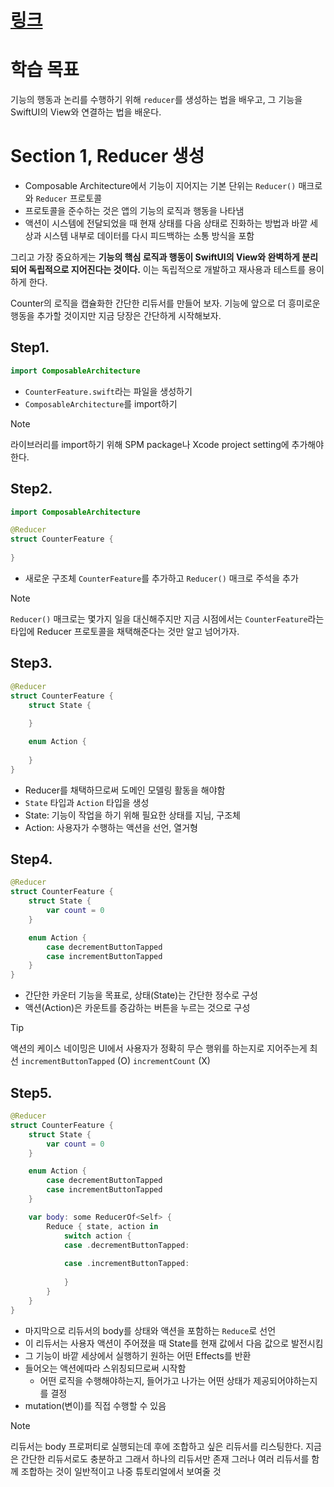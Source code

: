 # [링크](https://pointfreeco.github.io/swift-composable-architecture/main/tutorials/composablearchitecture/01-01-yourfirstfeature)

# 학습 목표
기능의 행동과 논리를 수행하기 위해 `reducer`를 생성하는 법을 배우고, 그 기능을 SwiftUI의 View와 연결하는 법을 배운다. 

# Section 1, Reducer 생성
- Composable Architecture에서 기능이 지어지는 기본 단위는 `Reducer()` 매크로와 `Reducer` 프로토콜 
- 프로토콜을 준수하는 것은 앱의 기능의 로직과 행동을 나타냄 
- 액션이 시스템에 전달되었을 때 현재 상태를 다음 상태로 진화하는 방법과 바깥 세상과 시스템 내부로 데이터를 다시 피드백하는 소통 방식을 포함

그리고 가장 중요하게는 **기능의 핵심 로직과 행동이 SwiftUI의 View와 완벽하게 분리되어 독립적으로 지어진다는 것이다.** 이는 독립적으로 개발하고 재사용과 테스트를 용이하게 한다. 

Counter의 로직을 캡슐화한 간단한 리듀서를 만들어 보자.
기능에 앞으로 더 흥미로운 행동을 추가할 것이지만 지금 당장은 간단하게 시작해보자. 

## Step1. 
```Swift
import ComposableArchitecture

```
- `CounterFeature.swift`라는 파일을 생성하기
- `ComposableArchitecture`를 import하기
>[!note]
> 라이브러리를 import하기 위해 SPM package나 Xcode project setting에 추가해야한다.

## Step2. 
```Swift
import ComposableArchitecture

@Reducer
struct CounterFeature {
	
}
```
- 새로운 구조체 `CounterFeature`를 추가하고 `Reducer()` 매크로 주석을 추가 
>[!note]
>`Reducer()` 매크로는 몇가지 일을 대신해주지만 지금 시점에서는 `CounterFeature`라는 타입에 Reducer 프로토콜을 채택해준다는 것만 알고 넘어가자. 


## Step3. 
```swift
@Reducer
struct CounterFeature {
	struct State {
		
	}

	enum Action {
		
	}
}
```
- Reducer를 채택하므로써 도메인 모델링 활동을 해야함
- `State` 타입과 `Action` 타입을 생성
- State: 기능이 작업을 하기 위해 필요한 상태를 지님, 구조체
- Action: 사용자가 수행하는 액션을 선언, 열거형

## Step4. 
```swift
@Reducer
struct CounterFeature {
	struct State {
		var count = 0
	}

	enum Action {
		case decrementButtonTapped
		case incrementButtonTapped
	}
}
```
- 간단한 카운터 기능을 목표로, 상태(State)는 간단한 정수로 구성
- 액션(Action)은 카운트를 증감하는 버튼을 누르는 것으로 구성
>[!tip]
>액션의 케이스 네이밍은 UI에서 사용자가 정확히 무슨 행위를 하는지로 지어주는게 최선
>`incrementButtonTapped` (O)
>`incrementCount` (X)

## Step5.
```swift
@Reducer
struct CounterFeature {
	struct State {
		var count = 0
	}

	enum Action {
		case decrementButtonTapped
		case incrementButtonTapped
	}

	var body: some ReducerOf<Self> {
		Reduce { state, action in 
			switch action {
			case .decrementButtonTapped:
			
			case .incrementButtonTapped:
			
			}
		}
	}
}
```
- 마지막으로 리듀서의 body를 상태와 액션을 포함하는 `Reduce`로 선언
- 이 리듀서는 사용자 액션이 주어졌을 때 State를 현재 값에서 다음 값으로 발전시킴
- 그 기능이 바깥 세상에서 실행하기 원하는 어떤 Effects를 반환
- 들어오는 액션에따라 스위칭되므로써 시작함
	- 어떤 로직을 수행해야하는지, 들어가고 나가는 어떤 상태가 제공되어야하는지를 결정
- mutation(변이)를 직접 수행할 수 있음
>[!note]
>리듀서는 body 프로퍼티로 실행되는데 후에 조합하고 싶은 리듀서를 리스팅한다. 
>지금은 간단한 리듀서로도 충분하고 그래서 하나의 리듀서만 존재 
>그러나 여러 리듀서를 함께 조합하는 것이 일반적이고 나중 튜토리얼에서 보여줄 것

